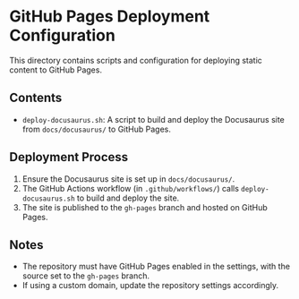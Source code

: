 <!-- Source: /Users/mzahirudeen/playwright-framework/.github/pages/README.md -->

# GitHub Pages Deployment Configuration

This directory contains scripts and configuration for deploying static content to GitHub Pages.

## Contents

- `deploy-docusaurus.sh`: A script to build and deploy the Docusaurus site from `docs/docusaurus/` to GitHub Pages.

## Deployment Process

1. Ensure the Docusaurus site is set up in `docs/docusaurus/`.
2. The GitHub Actions workflow (in `.github/workflows/`) calls `deploy-docusaurus.sh` to build and deploy the site.
3. The site is published to the `gh-pages` branch and hosted on GitHub Pages.

## Notes

- The repository must have GitHub Pages enabled in the settings, with the source set to the `gh-pages` branch.
- If using a custom domain, update the repository settings accordingly.
